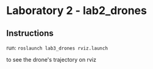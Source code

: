 # Laboratory 2 - lab2_drones

## Instructions

run:
`roslaunch lab3_drones rviz.launch`

to see the drone's trajectory on rviz